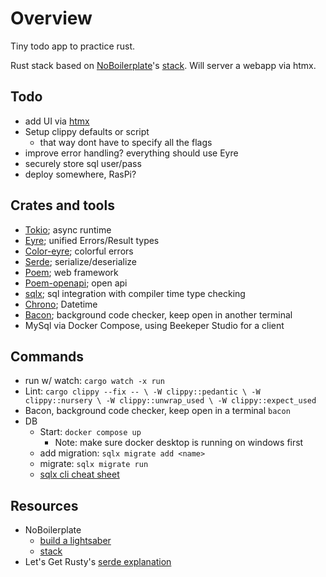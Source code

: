 # Overview

Tiny todo app to practice rust.

Rust stack based on [NoBoilerplate](https://www.youtube.com/@NoBoilerplate)'s [stack](https://www.youtube.com/watch?v=pocWrUj68tU). Will server a webapp via htmx.

## Todo
- add UI via [htmx](https://htmx.org/)
- Setup clippy defaults or script
    - that way dont have to specify all the flags
- improve error handling? everything should use Eyre
- securely store sql user/pass
- deploy somewhere, RasPi?

## Crates and tools
- [Tokio](https://tokio.rs/); async runtime
- [Eyre](https://docs.rs/eyre/latest/eyre/); unified Errors/Result types
- [Color-eyre](https://docs.rs/color-eyre/latest/color_eyre/); colorful errors
- [Serde](https://serde.rs/); serialize/deserialize
- [Poem](https://github.com/poem-web/poem); web framework
- [Poem-openapi](https://docs.rs/poem-openapi/latest/poem_openapi/); open api
- [sqlx](https://docs.rs/sqlx/latest/sqlx/); sql integration with compiler time type checking
- [Chrono](https://crates.io/crates/chrono); Datetime
- [Bacon](https://github.com/Canop/bacon); background code checker, keep open in another terminal
- MySql via Docker Compose, using Beekeper Studio for a client

## Commands

- run w/ watch: `cargo watch -x run`
- Lint: `
cargo clippy --fix -- \
-W clippy::pedantic \
-W clippy::nursery \
-W clippy::unwrap_used \
-W clippy::expect_used
`
- Bacon, background code checker, keep open in a terminal
`bacon`
- DB
    - Start: `docker compose up`
        - Note: make sure docker desktop is running on windows first
    - add migration: `sqlx migrate add <name>`
    - migrate: `sqlx migrate run`
    - [sqlx cli cheat sheet](https://github.com/launchbadge/sqlx/blob/main/sqlx-cli/README.md)

## Resources
- NoBoilerplate
    - [build a lightsaber](https://github.com/0atman/noboilerplate/blob/main/scripts/06-build-your-rust-lightsaber.md)
    - [stack](https://github.com/0atman/noboilerplate/blob/main/scripts/30-poem.md)
- Let's Get Rusty's [serde explanation](https://github.com/letsgetrusty/json_parsing_example/blob/master/src/main.rs)
